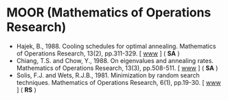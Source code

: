 # MOOR (Mathematics of Operations Research)

* Hajek, B., 1988. Cooling schedules for optimal annealing. Mathematics of Operations Research, 13(2), pp.311-329. [ [www](https://pubsonline.informs.org/doi/10.1287/moor.13.2.311) ] ( **SA** )
* Chiang, T.S. and Chow, Y., 1988. On eigenvalues and annealing rates. Mathematics of Operations Research, 13(3), pp.508-511. [ [www](https://pubsonline.informs.org/doi/abs/10.1287/moor.13.3.508) ] ( **SA** )
* Solis, F.J. and Wets, R.J.B., 1981. Minimization by random search techniques. Mathematics of Operations Research, 6(1), pp.19-30. [ [www](https://pubsonline.informs.org/doi/abs/10.1287/moor.6.1.19) ] ( **RS** )

